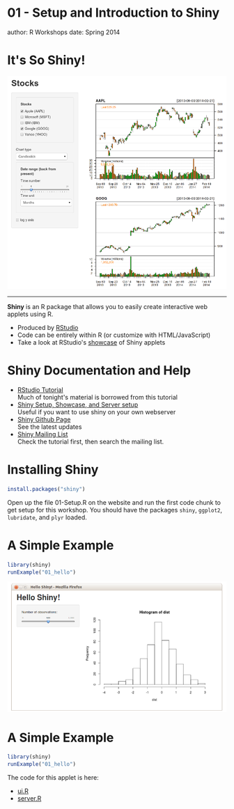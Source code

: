 01 - Setup and Introduction to Shiny
========================================================
author: R Workshops
date: Spring 2014

It's So Shiny!
========================================================

![Picture of Sample Applet](01-Setup-figure/SampleAppImage.png)
***
**Shiny** is an R package that allows you to easily create interactive web applets using R. 

- Produced by [RStudio](http://www.rstudio.com/shiny/)
- Code can be entirely within R (or customize with HTML/JavaScript)
- Take a look at RStudio's [showcase](http://www.rstudio.com/shiny/showcase/) of Shiny applets

Shiny Documentation and Help
========================================================
- [RStudio Tutorial](http://rstudio.github.io/shiny/tutorial/#welcome)  
Much of tonight's material is borrowed from this tutorial
- [Shiny Setup, Showcase, and Server setup](http://www.rstudio.com/shiny/)  
Useful if you want to use shiny on your own webserver
- [Shiny Github Page](https://github.com/rstudio/shiny)  
See the latest updates
- [Shiny Mailing List](https://groups.google.com/forum/#!forum/shiny-discuss)  
Check the tutorial first, then search the mailing list.

Installing Shiny
========================================================


```r
install.packages("shiny")
```

Open up the file 01-Setup.R on the website and run the first code chunk to get setup for this workshop. You should have the packages `shiny`, `ggplot2`, `lubridate`, and `plyr` loaded. 

A Simple Example
========================================================

```r
library(shiny)
runExample("01_hello")
```

<center>
<img src="01-Setup-figure/HelloShinyScreenshot.png" alt="Picture of Hello Shiny! Applet">
</center>



A Simple Example
========================================================

```r
library(shiny)
runExample("01_hello")
```


The code for this applet is here:
- [ui.R](../Code/Applet1/ui.R)
- [server.R](../Code/Applet1/server.R)
